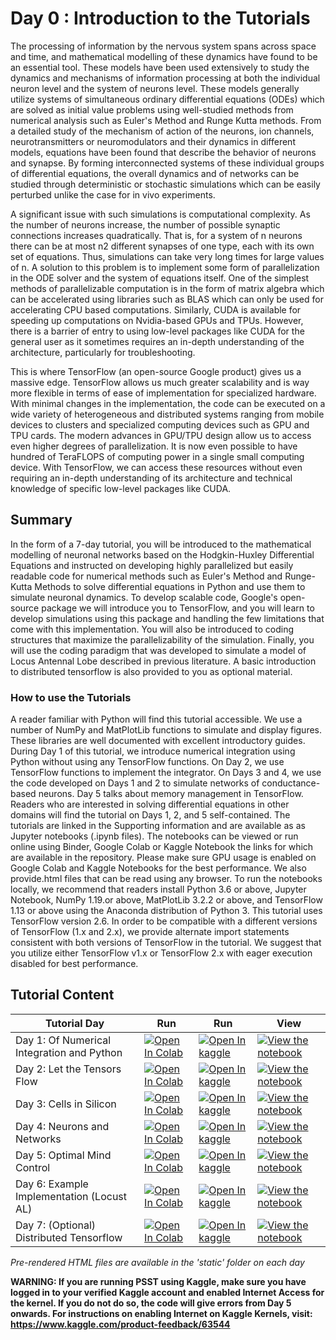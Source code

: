 # Day 0 : Introduction to the Tutorials

The processing of information by the nervous system spans across space and time, and mathematical modelling of these dynamics have found to be an essential tool. These models have been used extensively to study the dynamics and mechanisms of information processing at both the individual neuron level and the system of neurons level. These models generally utilize systems of simultaneous ordinary differential equations (ODEs) which are solved as initial value problems using well-studied methods from numerical analysis such as Euler's Method and Runge Kutta methods. From a detailed study of the mechanism of action of the neurons, ion channels, neurotransmitters or neuromodulators and their dynamics in different models, equations have been found that describe the behavior of neurons and synapse. By forming interconnected systems of these individual groups of differential equations, the overall dynamics and  of networks can be studied through deterministic or stochastic simulations which can be easily perturbed unlike the case for in vivo experiments.

A significant issue with such simulations is computational complexity. As the number of neurons increase, the number of possible synaptic connections increases quadratically. That is, for a system of  n  neurons there can be at most  n2  different synapses of one type, each with its own set of equations. Thus, simulations can take very long times for large values of  n. A solution to this problem is to implement some form of parallelization in the ODE solver and the system of equations itself. One of the simplest methods of parallelizable computation is in the form of matrix algebra which can be accelerated using libraries such as BLAS which can only be used for accelerating CPU based computations. Similarly, CUDA is available for speeding up computations on Nvidia-based GPUs and TPUs. However, there is a barrier of entry to using low-level packages like CUDA for the general user as it sometimes requires an in-depth understanding of the architecture, particularly for troubleshooting.

This is where TensorFlow (an open-source Google product) gives us a massive edge. TensorFlow allows us much greater scalability and is way more flexible in terms of ease of implementation for specialized hardware. With minimal changes in the implementation, the code can be executed on a wide variety of heterogeneous and distributed systems ranging from mobile devices to clusters and specialized computing devices such as GPU and TPU cards. The modern advances in GPU/TPU design allow us to access even higher degrees of parallelization. It is now even possible to have hundred of TeraFLOPS of computing power in a single small computing device. With TensorFlow, we can access these resources without even requiring an in-depth understanding of its architecture and technical knowledge of specific low-level packages like CUDA.

## Summary

In the form of a 7-day tutorial, you will be introduced to the mathematical modelling of neuronal networks based on the Hodgkin-Huxley Differential Equations and instructed on developing highly parallelized but easily readable code for numerical methods such as Euler's Method and Runge-Kutta Methods to solve differential equations in Python and use them to simulate neuronal dynamics. To develop scalable code, Google's open-source package we will introduce you to TensorFlow, and you will learn to develop simulations using this package and handling the few limitations that come with this implementation. You will also be introduced to coding structures that maximize the parallelizability of the simulation. Finally, you will use the coding paradigm that was developed to simulate a model of Locus Antennal Lobe described in previous literature. A basic introduction to distributed tensorflow is also provided to you as optional material.

### How to use the Tutorials
A reader familiar with Python will find this tutorial accessible. We use a number of NumPy and MatPlotLib functions to simulate and display figures. These libraries are well documented with excellent introductory guides. During Day 1 of this tutorial, we introduce numerical integration using Python without using any TensorFlow functions. On Day 2, we use TensorFlow functions to implement the integrator. On Days 3 and 4, we use the code developed on Days 1 and 2 to simulate networks of conductance-based neurons. Day 5 talks about memory management in TensorFlow. Readers who are interested in solving differential equations in other domains will find the tutorial on Days 1, 2, and 5 self-contained. The tutorials are linked in the Supporting information and are available as as Jupyter notebooks (.ipynb files). The notebooks can be viewed or run online using Binder, Google Colab or Kaggle Notebook the links for which are available in the repository. Please make sure GPU usage is enabled on Google Colab and Kaggle Notebooks for the best performance. We also provide.html files that can be read using any browser. To run the notebooks locally, we recommend that readers install Python 3.6 or above, Jupyter Notebook, NumPy 1.19.or above, MatPlotLib 3.2.2 or above, and TensorFlow 1.13 or above using the Anaconda distribution of Python 3. This tutorial uses TensorFlow version 2.6. In order to be compatible with a different versions of TensorFlow (1.x and 2.x), we provide alternate import statements consistent with both versions of TensorFlow in the tutorial. We suggest that you utilize either TensorFlow v1.x or TensorFlow 2.x with eager execution disabled for best performance. 

## Tutorial Content

| Tutorial Day | Run | Run | View |
| ------------------------------------------ | --- | --- | ---- |
| Day 1: Of Numerical Integration and Python | [![Open In Colab](https://colab.research.google.com/assets/colab-badge.svg)](https://colab.research.google.com/github/neurorishika/PSST/blob/master/Tutorial/Day%201%20Of%20Numerical%20Integration%20and%20Python/Day%201.ipynb) | [![Open In kaggle](https://kaggle.com/static/images/open-in-kaggle.svg)](https://kaggle.com/kernels/welcome?src=https://raw.githubusercontent.com/neurorishika/PSST/master/Tutorial/Day%201%20Of%20Numerical%20Integration%20and%20Python/Day%201.ipynb) | [![View the notebook](https://img.shields.io/badge/render-nbviewer-orange.svg)](https://nbviewer.jupyter.org/github/neurorishika/PSST/blob/master/Tutorial/Day%201%20Of%20Numerical%20Integration%20and%20Python/Day%201.ipynb?flush_cache=true) |
| Day 2: Let the Tensors Flow | [![Open In Colab](https://colab.research.google.com/assets/colab-badge.svg)](https://colab.research.google.com/github/neurorishika/PSST/blob/master/Tutorial/Day%202%20Let%20the%20Tensors%20Flow/Day%202.ipynb) | [![Open In kaggle](https://kaggle.com/static/images/open-in-kaggle.svg)](https://kaggle.com/kernels/welcome?src=https://raw.githubusercontent.com/neurorishika/PSST/master/Tutorial/Day%202%20Let%20the%20Tensors%20Flow/Day%202.ipynb) | [![View the notebook](https://img.shields.io/badge/render-nbviewer-orange.svg)](https://nbviewer.jupyter.org/github/neurorishika/PSST/blob/master/Tutorial/Day%202%20Let%20the%20Tensors%20Flow/Day%202.ipynb?flush_cache=true) |
| Day 3: Cells in Silicon | [![Open In Colab](https://colab.research.google.com/assets/colab-badge.svg)](https://colab.research.google.com/github/neurorishika/PSST/blob/master/Tutorial/Day%203%20Cells%20in%20Silicon/Day%203.ipynb) | [![Open In kaggle](https://kaggle.com/static/images/open-in-kaggle.svg)](https://kaggle.com/kernels/welcome?src=https://raw.githubusercontent.com/neurorishika/PSST/master/Tutorial/Day%203%20Cells%20in%20Silicon/Day%203.ipynb) | [![View the notebook](https://img.shields.io/badge/render-nbviewer-orange.svg)](https://nbviewer.jupyter.org/github/neurorishika/PSST/blob/master/Tutorial/Day%203%20Cells%20in%20Silicon/Day%203.ipynb?flush_cache=true) |
| Day 4: Neurons and Networks | [![Open In Colab](https://colab.research.google.com/assets/colab-badge.svg)](https://colab.research.google.com/github/neurorishika/PSST/blob/master/Tutorial/Day%204%20Neurons%20and%20Networks/Day%204.ipynb) | [![Open In kaggle](https://kaggle.com/static/images/open-in-kaggle.svg)](https://kaggle.com/kernels/welcome?src=https://raw.githubusercontent.com/neurorishika/PSST/master/Tutorial/Day%204%20Neurons%20and%20Networks/Day%204.ipynb) | [![View the notebook](https://img.shields.io/badge/render-nbviewer-orange.svg)](https://nbviewer.jupyter.org/github/neurorishika/PSST/blob/master/Tutorial/Day%204%20Neurons%20and%20Networks/Day%204.ipynb?flush_cache=true) |
| Day 5: Optimal Mind Control | [![Open In Colab](https://colab.research.google.com/assets/colab-badge.svg)](https://colab.research.google.com/github/neurorishika/PSST/blob/master/Tutorial/Day%205%20Optimal%20Mind%20Control/Day%205.ipynb) | [![Open In kaggle](https://kaggle.com/static/images/open-in-kaggle.svg)](https://kaggle.com/kernels/welcome?src=https://raw.githubusercontent.com/neurorishika/PSST/master/Tutorial/Day%205%20Optimal%20Mind%20Control/Day%205.ipynb) | [![View the notebook](https://img.shields.io/badge/render-nbviewer-orange.svg)](https://nbviewer.jupyter.org/github/neurorishika/PSST/blob/master/Tutorial/Day%205%20Optimal%20Mind%20Control/Day%205.ipynb?flush_cache=true) |
| Day 6: Example Implementation (Locust AL) | [![Open In Colab](https://colab.research.google.com/assets/colab-badge.svg)](https://colab.research.google.com/github/neurorishika/PSST/blob/master/Tutorial/Example%20Implementation%20Locust%20AL/Example.ipynb) | [![Open In kaggle](https://kaggle.com/static/images/open-in-kaggle.svg)](https://kaggle.com/kernels/welcome?src=https://raw.githubusercontent.com/neurorishika/PSST/master/Tutorial/Example%20Implementation%20Locust%20AL/Example.ipynb) | [![View the notebook](https://img.shields.io/badge/render-nbviewer-orange.svg)](https://nbviewer.jupyter.org/github/neurorishika/PSST/blob/master/Tutorial/Example%20Implementation%20Locust%20AL/Example.ipynb?flush_cache=true) |
| Day 7: (Optional) Distributed Tensorflow | [![Open In Colab](https://colab.research.google.com/assets/colab-badge.svg)](https://colab.research.google.com/github/neurorishika/PSST/blob/master/Tutorial/Optional%20Material/Distributed%20TensorFlow/Distributed%20TensorFlow.ipynb) | [![Open In kaggle](https://kaggle.com/static/images/open-in-kaggle.svg)](https://kaggle.com/kernels/welcome?src=https://raw.githubusercontent.com/neurorishika/PSST/master/Tutorial/Optional%20Material/Distributed%20TensorFlow/Distributed%20TensorFlow.ipynb) | [![View the notebook](https://img.shields.io/badge/render-nbviewer-orange.svg)](https://nbviewer.jupyter.org/github/neurorishika/PSST/blob/master/Tutorial/Optional%20Material/Distributed%20TensorFlow/Distributed%20TensorFlow.ipynb?flush_cache=true) |

*Pre-rendered HTML files are available in the 'static' folder on each day*

**WARNING: If you are running PSST using Kaggle, make sure you have logged in to your verified Kaggle account and enabled Internet Access for the kernel. If you do not do so, the code will give errors from Day 5 onwards. For instructions on enabling Internet on Kaggle Kernels, visit: https://www.kaggle.com/product-feedback/63544**